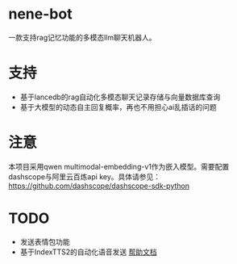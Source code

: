 # nene-bot

一款支持rag记忆功能的多模态llm聊天机器人。

# 支持

- 基于lancedb的rag自动化多模态聊天记录存储与向量数据库查询
- 基于大模型的动态自主回复概率，再也不用担心ai乱插话的问题

# 注意
本项目采用qwen multimodal-embedding-v1作为嵌入模型。需要配置dashscope与阿里云百炼api key。具体请参见：https://github.com/dashscope/dashscope-sdk-python
# TODO
- 发送表情包功能
- 基于IndexTTS2的自动化语音发送
[帮助文档](https://astrbot.app)

